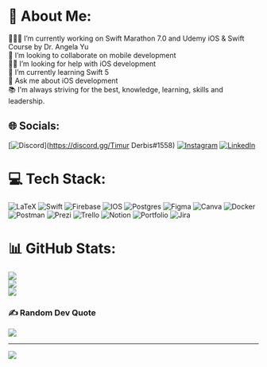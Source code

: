 # 💫 About Me:
👨🏻‍💻 I’m currently working on Swift Marathon 7.0 and Udemy iOS & Swift Course by Dr. Angela Yu<br>💼 I’m looking to collaborate on mobile development<br>🤝🏻 I’m looking for help with iOS development<br>🔭 I’m currently learning Swift 5<br>💬 Ask me about iOS development<br>📚 I'm always striving for the best, knowledge, learning, skills and leadership.


## 🌐 Socials:
[![Discord](https://img.shields.io/badge/Discord-%237289DA.svg?logo=discord&logoColor=white)](https://discord.gg/Timur Derbis#1558) [![Instagram](https://img.shields.io/badge/Instagram-%23E4405F.svg?logo=Instagram&logoColor=white)](https://instagram.com/timurderbis) [![LinkedIn](https://img.shields.io/badge/LinkedIn-%230077B5.svg?logo=linkedin&logoColor=white)](https://www.linkedin.com/in/timur-derbis-91459816b/) 

# 💻 Tech Stack:
![LaTeX](https://img.shields.io/badge/latex-%23008080.svg?style=for-the-badge&logo=latex&logoColor=white) ![Swift](https://img.shields.io/badge/swift-F54A2A?style=for-the-badge&logo=swift&logoColor=white) ![Firebase](https://img.shields.io/badge/firebase-%23039BE5.svg?style=for-the-badge&logo=firebase) ![IOS](https://img.shields.io/badge/IOS-%2320232a.svg?style=for-the-badge&logo=apple&logoColor=white) ![Postgres](https://img.shields.io/badge/postgres-%23316192.svg?style=for-the-badge&logo=postgresql&logoColor=white) 	![Figma](https://img.shields.io/badge/figma-%23F24E1E.svg?style=for-the-badge&logo=figma&logoColor=white) ![Canva](https://img.shields.io/badge/Canva-%2300C4CC.svg?style=for-the-badge&logo=Canva&logoColor=white) ![Docker](https://img.shields.io/badge/docker-%230db7ed.svg?style=for-the-badge&logo=docker&logoColor=white) ![Postman](https://img.shields.io/badge/Postman-FF6C37?style=for-the-badge&logo=postman&logoColor=white) ![Prezi](https://img.shields.io/badge/Prezi-%23000000.svg?style=for-the-badge&logo=Prezi&logoColor=white) ![Trello](https://img.shields.io/badge/Trello-%23026AA7.svg?style=for-the-badge&logo=Trello&logoColor=white) ![Notion](https://img.shields.io/badge/Notion-%23000000.svg?style=for-the-badge&logo=notion&logoColor=white) ![Portfolio](https://img.shields.io/badge/Portfolio-%23000000.svg?style=for-the-badge&logo=firefox&logoColor=#FF7139) ![Jira](https://img.shields.io/badge/jira-%230A0FFF.svg?style=for-the-badge&logo=jira&logoColor=white)
# 📊 GitHub Stats:
![](https://github-readme-stats.vercel.app/api?username=timurderbis&theme=swift&hide_border=true&include_all_commits=true&count_private=true)<br/>
![](https://github-readme-streak-stats.herokuapp.com/?user=timurderbis&theme=swift&hide_border=true)<br/>
![](https://github-readme-stats.vercel.app/api/top-langs/?username=timurderbis&theme=swift&hide_border=true&include_all_commits=true&count_private=true&layout=compact)

### ✍️ Random Dev Quote
![](https://quotes-github-readme.vercel.app/api?type=horizontal&theme=dark)

---
[![](https://visitcount.itsvg.in/api?id=timurderbis&icon=2&color=3)](https://visitcount.itsvg.in)

<!-- Proudly created with GPRM ( https://gprm.itsvg.in ) -->
